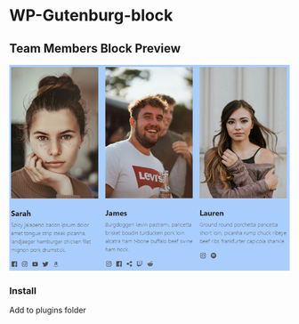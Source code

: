 ﻿# WP-Gutenburg-block

## Team Members Block Preview

![Banner preview](https://github.com/MadBones3/WP-Team-Members-block/blob/main/img/Team-members-block.PNG)

### Install

<p>Add to plugins folder</p>
